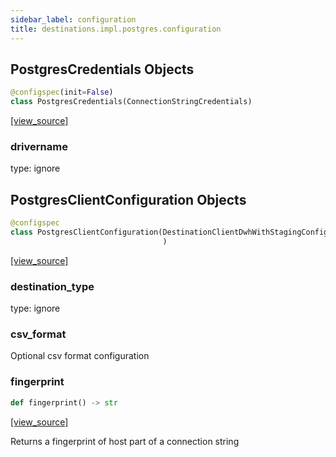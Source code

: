 ```yaml
---
sidebar_label: configuration
title: destinations.impl.postgres.configuration
---
```


## PostgresCredentials Objects

```python
@configspec(init=False)
class PostgresCredentials(ConnectionStringCredentials)
```

[[view_source]](https://github.com/dlt-hub/dlt/blob/e9c9ecfa8a644fdb516dd74aabca3bf75bafb154/dlt/destinations/impl/postgres/configuration.py#L15)

### drivername

type: ignore

## PostgresClientConfiguration Objects

```python
@configspec
class PostgresClientConfiguration(DestinationClientDwhWithStagingConfiguration
                                  )
```

[[view_source]](https://github.com/dlt-hub/dlt/blob/e9c9ecfa8a644fdb516dd74aabca3bf75bafb154/dlt/destinations/impl/postgres/configuration.py#L35)

### destination\_type

type: ignore

### csv\_format

Optional csv format configuration

### fingerprint

```python
def fingerprint() -> str
```

[[view_source]](https://github.com/dlt-hub/dlt/blob/e9c9ecfa8a644fdb516dd74aabca3bf75bafb154/dlt/destinations/impl/postgres/configuration.py#L44)

Returns a fingerprint of host part of a connection string


